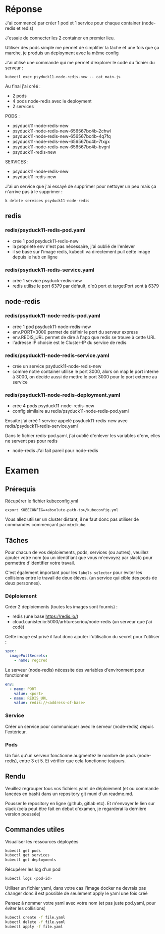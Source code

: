 # Réponse

J'ai commencé par créer 1 pod et 1 service pour chaque container (node-redis et redis)

J'essaie de connecter les 2 container en premier lieu.

Utiliser des pods simple me permet de simplifier la tâche et une fois que ça marche, je produis un deployment avec la même config

J'ai utilisé une commande qui me permet d'explorer le code du fichier du serveur :

```kubectl exec psyduck11-node-redis-new -- cat main.js```


Au final j'ai créé :
- 2 pods 
- 4 pods node-redis avec le deployment
- 2 services


PODS : 
- psyduck11-node-redis-new
- psyduck11-node-redis-new-656567bc4b-2chwl
- psyduck11-node-redis-new-656567bc4b-4q7fq
- psyduck11-node-redis-new-656567bc4b-7txgx
- psyduck11-node-redis-new-656567bc4b-bvgnl
- psyduck11-redis-new

SERVICES :
- psyduck11-node-redis-new
- psyduck11-redis-new

J'ai un service que j'ai essayé de supprimer pour nettoyer un peu mais ça n'arrive pas à le supprimer : 

```k delete services psyduck11-node-redis```

## redis
### redis/psyduck11-redis-pod.yaml
- crée 1 pod psyduck11-redis-new
- la propriété env n'est pas nécessaire, j'ai oublié de l'enlever
- il se base sur l'image redis, kubectl va directement pull cette image depuis le hub en ligne

### redis/psyduck11-redis-service.yaml
- crée 1 service psyduck-redis-new
- redis utilise le port 6379 par défault, d'oû port et targetPort sont à 6379


## node-redis
### redis/psyduck11-node-redis-pod.yaml
- crée 1 pod psyduck11-node-redis-new
- env.PORT=3000 permet de définir le port du serveur express
- env.REDIS_URL permet de dire à l'app que redis se trouve à cette URL
- l'adresse IP choisie est le Cluster-IP du service de redis

### redis/psyduck11-node-redis-service.yaml
- crée un service psyduck11-node-redis-new
- comme notre container utilise le port 3000, alors on map le port interne à 3000, on décide aussi de mettre le port 3000 pour le port externe au service

### redis/psyduck11-node-redis-deployment.yaml
- crée 4 pods psyduck11-node-redis-new
- config similaire au redis/psyduck11-node-redis-pod.yaml








Ensuite j'ai créé 1 service appelé psyduck11-redis-new avec redis/psyduck11-redis-service.yaml

Dans le fichier redis-pod.yaml, j'ai oublié d'enlever les variables d'env, elles ne servent pas pour redis

- node-redis
J'ai fait pareil pour node-redis 




# Examen

## Prérequis

Récupérer le fichier kubeconfig.yml

```SH
export KUBECONFIG=<absolute-path-to>/kubeconfig.yml
```

Vous allez utiliser un cluster distant, il ne faut donc pas utiliser de commandes commençant par `minikube`.

## Tâches

Pour chacun de vos déploiements, pods, services (ou autres), veuillez ajouter votre nom (ou un identifiant que vous m'envoyez par slack) pour permettre d'identifier votre travail.

C'est également important pour les `labels selector` pour éviter les collisions entre le travail de deux élèves.
(un service qui cible des pods de deux personnes).

### Déploiement

Créer 2 deploiements (toutes les images sont fournis) :

- redis (une base https://redis.io/)
- cloud.canister.io:5000/arhturescriou/node-redis (un serveur que j'ai codé)

Cette image est privé il faut donc ajouter l'utilisation du secret pour l'utiliser :

```yaml
spec:
  imagePullSecrets:
    - name: regcred
```

Le serveur (node-redis) nécessite des variables d'environment pour fonctionner

```yaml
env:
  - name: PORT
    value: <port>
  - name: REDIS_URL
    value: redis://<address-of-base>
```

### Service

Créer un service pour communiquer avec le serveur (node-redis) depuis l'extérieur.

### Pods

Un fois qu'un serveur fonctionne augmentez le nombre de pods (node-redis), entre 3 et 5. Et vérifier que cela fonctionne toujours.

## Rendu

Veuillez regrouper tous vos fichiers yaml de déploiement (et ou commande lancées en bash) dans un repository git muni d'un readme.md.

Pousser le repository en ligne (github, gitlab etc).
Et m'envoyer le lien sur slack (cela peut être fait en debut d'examen, je regarderai la dernière version poussée)

## Commandes utiles

Visualiser les ressources déployées

```bash
kubectl get pods
kubectl get services
kubectl get deployments
```

Récupérer les log d'un pod

```bash
kubectl logs <pod-id>
```

Utiliser un fichier yaml, dans votre cas l'image docker ne devrais pas changer donc il est possible de seulement apply le yaml une fois créé

Pensez à nommer votre yaml avec votre nom (et pas juste pod.yaml, pour éviter les collisions)

```bash
kubectl create -f file.yaml
kubectl delete -f file.yaml
kubectl apply -f file.yaml
```
